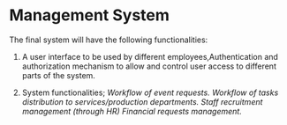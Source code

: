 # Management System

The final system will have the following functionalities:

1. A user interface to be used by different employees,Authentication and authorization mechanism to allow and control user access to different parts of the system.

2.  System functionalities;
    *Workflow of event requests.*
    *Workflow of tasks distribution to services/production departments.*
    *Staff recruitment management (through HR)*
    *Financial requests management.*
